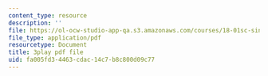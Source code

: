 ```yaml
---
content_type: resource
description: ''
file: https://ol-ocw-studio-app-qa.s3.amazonaws.com/courses/18-01sc-single-variable-calculus-fall-2010/fa005fd34463cdac14c7b8c800d09c77_HgEqXhsIq_g.pdf
file_type: application/pdf
resourcetype: Document
title: 3play pdf file
uid: fa005fd3-4463-cdac-14c7-b8c800d09c77
---
```

